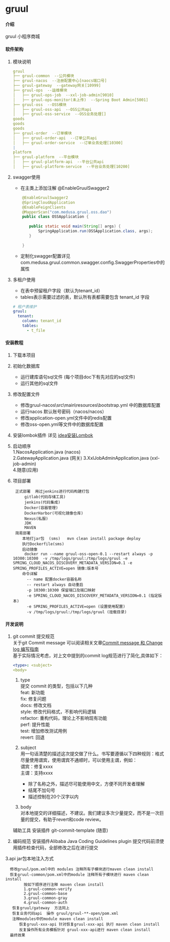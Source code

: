 # gruul

#### 介绍
gruul 小程序商城

#### 软件架构
1. 模块说明
	```yaml
	gruul
	├── gruul-common  --公共模块
	├── gruul-nacos  --注册配置中心[naocs端口号]
	├── gruul-gateway  --gateway网关[10999]
	├── gruul-ops  --运维模块
	│   ├── gruul-ops-job  --xxl-job-admin[9010]
	│   ├── gruul-ops-monitor(未上传)  --Spring Boot Admin[5001]
	├── gruul-oss  --OSS模块
	│   ├── gruul-oss-api  --OSS公共api
	│   ├── gruul-oss-service  --OSS业务处理[]
	goods
	goods
	goods
	├── gruul-order  --订单模块
	│   ├── gruul-order-api  --订单公共api
	│   ├── gruul-order-service  --订单业务处理[10300]
	|
	platform
	├── gruul-platform  --平台模块
	│   ├── gruul-platform-api  --平台公共api
	│   ├── gruul-platform-service  --平台业务处理[10200]
	```
2. swagger使用
	- 在主类上添加注解 @EnableGruulSwagger2
	 ```java
	     @EnableGruulSwagger2
	     @SpringCloudApplication
	     @EnableFeignClients
	     @MapperScan("com.medusa.gruul.oss.dao")
	     public class OSSApplication {
	     
	        public static void main(String[] args) {
	            SpringApplication.run(OSSApplication.class, args);
	        }
	     
	     }
	```
	- 定制化swagger配置详见com.medusa.gruul.common.swagger.config.SwaggerProperties中的属性

3. 多租户使用
	- 在表中预留租户字段（默认为tenant_id）
	- tables表示需要过滤的表，默认所有表都需要包含 tenant_id 字段
	```yaml
	# 租户表维护
	gruul:
	  tenant:
	    column: tenant_id
	    tables:
	      - t_file
	
	```



#### 安装教程

1. 下载本项目

2. 初始化数据库
	- 运行建库语句sql文件 (每个项目doc下有先对应的sql文件)
	- 运行其他的sql文件
3. 修改配置文件
	- 修改gruul-nacos\src\main\resources\bootstrap.yml 中的数据库配置
	- 运行nacos  默认账号密码（nacos/nacos） 
	- 修改application-open.yml文件中的redis配置
	- 修改oss-open.yml等文件中的数据库配置
4. 安装lombok插件
	详见 [idea安装Lombok](https://www.jianshu.com/p/37e24fe833d6)

5. 启动顺序  
	1.NacosApplication.java (nacos)  
	2.GatewayApplication.java  (网关)
	3.XxlJobAdminApplication.java (xxl-job-admin)  
	4.随意(应用)
6. 项目部署
    
        正式部署  用过jenkins进行代码构建打包
            gitlab(代码存储工具)  
            jenkins(代码集成) 
            Docker(容器管理) 
            DockerHarbor(可视化镜像仓库)
            Nexus(私服) 
            JDK
            MAVEN
        简易部署
           本地打jar包  (sms)   mvn clean install package deploy
           执行Dockerfile(sms)
           启动镜像
            docker run --name gruul-oss-open-0.1 --restart always -p 10300:10300  -v /tmp/logs/gruul:/tmp/logs/gruul -e SPRING_CLOUD_NACOS_DISCOVERY_METADATA_VERSION=0.1 -e SPRING_PROFILES_ACTIVE=open 镜像:版本号
           命令详解
             -- name 配置docker容器名称
             -- restart always 自动重启
             -p 10300:10300 保留端口及端口映射
             -e SPRING_CLOUD_NACOS_DISCOVERY_METADATA_VERSION=0.1 (指定版本)
             -e SPRING_PROFILES_ACTIVE=open (设置使用配置)
             -v /tmp/logs/gruul:/tmp/logs/gruul (挂载目录)
         
#### 开发说明

1. git commit 提交规范  
	关于git Commit message 可以阅读相关文章[Commit message 和 Change log 编写指南
](http://www.ruanyifeng.com/blog/2016/01/commit_message_change_log.html)  
	基于实际情况考虑，对上文中提到的commit log规范进行了简化,具体如下：
	```yaml
    <type>: <subject>
    <body>
	```
	1. type  
		提交 commit 的类型，包括以下几种  
	    feat: 新功能  
	    fix: 修复问题  
	    docs: 修改文档  
	    style: 修改代码格式，不影响代码逻辑  
	    refactor: 重构代码，理论上不影响现有功能  
	    perf: 提升性能  
	    test: 增加修改测试用例  
	    revert: 回退  
	 2. subject  
		 用一句话清楚的描述这次提交做了什么。书写要遵循以下四种规则：格式尽量使用谓宾，使用谓宾不通顺时，可以使用主谓，例如：  
		 谓宾：修复xxxx  
	     主谓：支持xxxx
	     
	     - 除了名称之外，描述尽可能使用中文，方便不同开发者理解
	     - 结尾不加句号
	     - 描述控制在20个汉字以内
     3. body  
        对本地提交的详细描述，不建议。我们建议多次少量提交，而不是一次巨量的提交，有助于revert和code review。
        
	辅助工具 安装插件 git-commit-template (随意)
    
2. 编码规范
	安装插件Alibaba Java Coding Guidelines plugin 提交代码前须使用插件检查代码，全部修改之后在进行提交


3.api jar包本地注入方式 
      
      修改gruul/pom.xml中的 modules 注释所有子模块进行maven clean install 
      恢复gruul-common/pom.xml中的module 注释所有子模块进行 maven clean install 
            按如下顺序进行注释 maven clean install 
            1.gruul-common-verify
            2.gruul-common-base
            3.gruul-common-gray
            4.gruul-common-auth
       恢复gruul/gateway  方法同上
       恢复业务代码api  操作 gruul/gruul-**-open/pom.xml
       注释modules中的module maven clean install 
          恢复gruul-xxx-api 针对恢复gruul-xxx-api 执行 maven clean install 
          反复操作所有业务模板针对 gruul-xxx-api进行 maven clean install 
      最终效果
      
            
      
      
      
        

      

